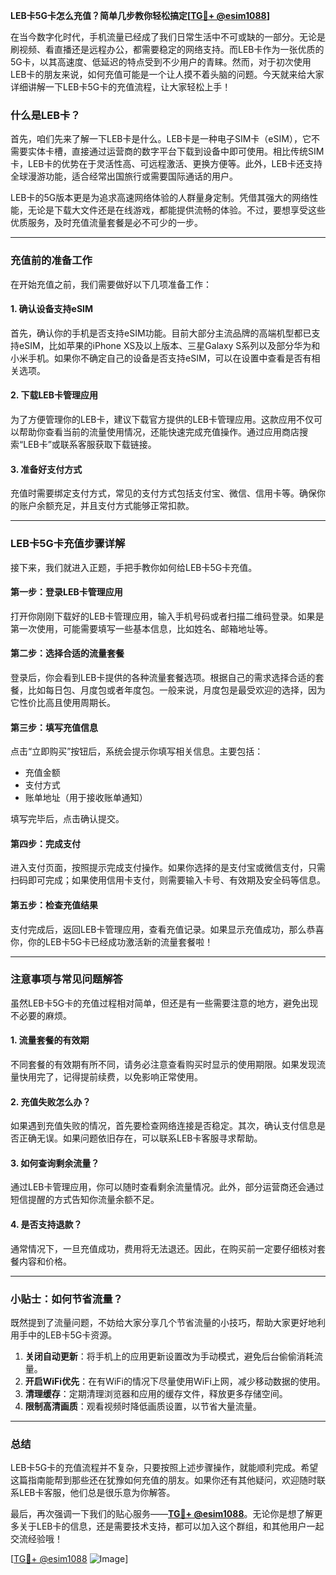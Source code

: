 **LEB卡5G卡怎么充值？简单几步教你轻松搞定[[TG💪+ @esim1088](https://t.me/s/esim1088)]**

在当今数字化时代，手机流量已经成了我们日常生活中不可或缺的一部分。无论是刷视频、看直播还是远程办公，都需要稳定的网络支持。而LEB卡作为一张优质的5G卡，以其高速度、低延迟的特点受到不少用户的青睐。然而，对于初次使用LEB卡的朋友来说，如何充值可能是一个让人摸不着头脑的问题。今天就来给大家详细讲解一下LEB卡5G卡的充值流程，让大家轻松上手！

### 什么是LEB卡？

首先，咱们先来了解一下LEB卡是什么。LEB卡是一种电子SIM卡（eSIM），它不需要实体卡槽，直接通过运营商的数字平台下载到设备中即可使用。相比传统SIM卡，LEB卡的优势在于灵活性高、可远程激活、更换方便等。此外，LEB卡还支持全球漫游功能，适合经常出国旅行或需要国际通话的用户。

LEB卡的5G版本更是为追求高速网络体验的人群量身定制。凭借其强大的网络性能，无论是下载大文件还是在线游戏，都能提供流畅的体验。不过，要想享受这些优质服务，及时充值流量套餐是必不可少的一步。

---

### 充值前的准备工作

在开始充值之前，我们需要做好以下几项准备工作：

#### 1. 确认设备支持eSIM
首先，确认你的手机是否支持eSIM功能。目前大部分主流品牌的高端机型都已支持eSIM，比如苹果的iPhone XS及以上版本、三星Galaxy S系列以及部分华为和小米手机。如果你不确定自己的设备是否支持eSIM，可以在设置中查看是否有相关选项。

#### 2. 下载LEB卡管理应用
为了方便管理你的LEB卡，建议下载官方提供的LEB卡管理应用。这款应用不仅可以帮助你查看当前的流量使用情况，还能快速完成充值操作。通过应用商店搜索“LEB卡”或联系客服获取下载链接。

#### 3. 准备好支付方式
充值时需要绑定支付方式，常见的支付方式包括支付宝、微信、信用卡等。确保你的账户余额充足，并且支付方式能够正常扣款。

---

### LEB卡5G卡充值步骤详解

接下来，我们就进入正题，手把手教你如何给LEB卡5G卡充值。

#### 第一步：登录LEB卡管理应用
打开你刚刚下载好的LEB卡管理应用，输入手机号码或者扫描二维码登录。如果是第一次使用，可能需要填写一些基本信息，比如姓名、邮箱地址等。

#### 第二步：选择合适的流量套餐
登录后，你会看到LEB卡提供的各种流量套餐选项。根据自己的需求选择合适的套餐，比如每日包、月度包或者年度包。一般来说，月度包是最受欢迎的选择，因为它性价比高且使用周期长。

#### 第三步：填写充值信息
点击“立即购买”按钮后，系统会提示你填写相关信息。主要包括：
- 充值金额
- 支付方式
- 账单地址（用于接收账单通知）

填写完毕后，点击确认提交。

#### 第四步：完成支付
进入支付页面，按照提示完成支付操作。如果你选择的是支付宝或微信支付，只需扫码即可完成；如果使用信用卡支付，则需要输入卡号、有效期及安全码等信息。

#### 第五步：检查充值结果
支付完成后，返回LEB卡管理应用，查看充值记录。如果显示充值成功，那么恭喜你，你的LEB卡5G卡已经成功激活新的流量套餐啦！

---

### 注意事项与常见问题解答

虽然LEB卡5G卡的充值过程相对简单，但还是有一些需要注意的地方，避免出现不必要的麻烦。

#### 1. 流量套餐的有效期
不同套餐的有效期有所不同，请务必注意查看购买时显示的使用期限。如果发现流量快用完了，记得提前续费，以免影响正常使用。

#### 2. 充值失败怎么办？
如果遇到充值失败的情况，首先要检查网络连接是否稳定。其次，确认支付信息是否正确无误。如果问题依旧存在，可以联系LEB卡客服寻求帮助。

#### 3. 如何查询剩余流量？
通过LEB卡管理应用，你可以随时查看剩余流量情况。此外，部分运营商还会通过短信提醒的方式告知你流量余额不足。

#### 4. 是否支持退款？
通常情况下，一旦充值成功，费用将无法退还。因此，在购买前一定要仔细核对套餐内容和价格。

---

### 小贴士：如何节省流量？

既然提到了流量问题，不妨给大家分享几个节省流量的小技巧，帮助大家更好地利用手中的LEB卡5G卡资源。

1. **关闭自动更新**：将手机上的应用更新设置改为手动模式，避免后台偷偷消耗流量。
2. **开启WiFi优先**：在有WiFi的情况下尽量使用WiFi上网，减少移动数据的使用。
3. **清理缓存**：定期清理浏览器和应用的缓存文件，释放更多存储空间。
4. **限制高清画质**：观看视频时降低画质设置，以节省大量流量。

---

### 总结

LEB卡5G卡的充值流程并不复杂，只要按照上述步骤操作，就能顺利完成。希望这篇指南能帮到那些还在犹豫如何充值的朋友。如果你还有其他疑问，欢迎随时联系LEB卡客服，他们总是很乐意为你解答。

最后，再次强调一下我们的贴心服务——**[TG💪+ @esim1088](https://t.me/s/esim1088)**。无论你是想了解更多关于LEB卡的信息，还是需要技术支持，都可以加入这个群组，和其他用户一起交流经验哦！

[[TG💪+ @esim1088](https://t.me/s/esim1088) ![Image](https://i.postimg.cc/4NQfJmqS/Snipaste-2025-05-13-00-14-12.png)]